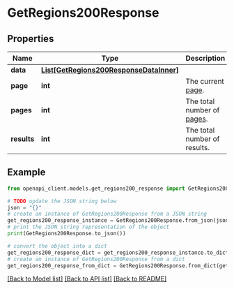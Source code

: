 # GetRegions200Response


## Properties

Name | Type | Description | Notes
------------ | ------------- | ------------- | -------------
**data** | [**List[GetRegions200ResponseDataInner]**](GetRegions200ResponseDataInner.md) |  | [optional] 
**page** | **int** | The current [page](https://techdocs.akamai.com/linode-api/reference/pagination). | [optional] [readonly] 
**pages** | **int** | The total number of [pages](https://techdocs.akamai.com/linode-api/reference/pagination). | [optional] [readonly] 
**results** | **int** | The total number of results. | [optional] [readonly] 

## Example

```python
from openapi_client.models.get_regions200_response import GetRegions200Response

# TODO update the JSON string below
json = "{}"
# create an instance of GetRegions200Response from a JSON string
get_regions200_response_instance = GetRegions200Response.from_json(json)
# print the JSON string representation of the object
print(GetRegions200Response.to_json())

# convert the object into a dict
get_regions200_response_dict = get_regions200_response_instance.to_dict()
# create an instance of GetRegions200Response from a dict
get_regions200_response_from_dict = GetRegions200Response.from_dict(get_regions200_response_dict)
```
[[Back to Model list]](../README.md#documentation-for-models) [[Back to API list]](../README.md#documentation-for-api-endpoints) [[Back to README]](../README.md)


